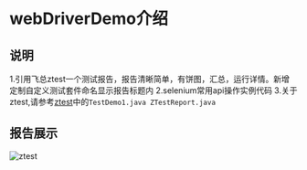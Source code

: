 # webDriverDemo介绍

## 说明

1.引用飞总ztest一个测试报告，报告清晰简单，有饼图，汇总，运行详情。新增定制自定义测试套件命名显示报告标题内
2.selenium常用api操作实例代码
3.关于ztest,请参考[ztest](https://github.com/zhangfei19841004/ztest)中的`TestDemo1.java ZTestReport.java`

## 报告展示

![ztest](https://github.com/zhangfei19841004/ztest/blob/master/ztest.png)
